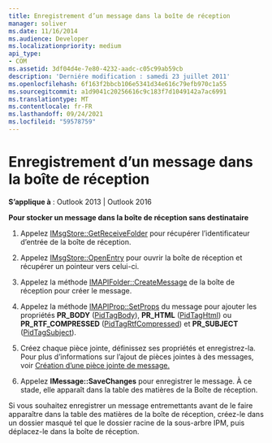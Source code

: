```yaml
---
title: Enregistrement d’un message dans la boîte de réception
manager: soliver
ms.date: 11/16/2014
ms.audience: Developer
ms.localizationpriority: medium
api_type:
- COM
ms.assetid: 3df04d4e-7e80-4232-aadc-c05c99ab59cb
description: 'Derniére modification : samedi 23 juillet 2011'
ms.openlocfilehash: 6f163f2bbcb106e5341d34e616c79efb970c1a55
ms.sourcegitcommit: a1d9041c20256616c9c183f7d1049142a7ac6991
ms.translationtype: MT
ms.contentlocale: fr-FR
ms.lasthandoff: 09/24/2021
ms.locfileid: "59578759"
---
```

# <a name="saving-a-message-in-the-inbox"></a>Enregistrement d’un message dans la boîte de réception

  
  
**S’applique à** : Outlook 2013 | Outlook 2016 
  
 **Pour stocker un message dans la boîte de réception sans destinataire**
  
1. Appelez [IMsgStore::GetReceiveFolder](imsgstore-getreceivefolder.md) pour récupérer l’identificateur d’entrée de la boîte de réception. 
    
2. Appelez [IMsgStore::OpenEntry](imsgstore-openentry.md) pour ouvrir la boîte de réception et récupérer un pointeur vers celui-ci. 
    
3. Appelez la méthode [IMAPIFolder::CreateMessage](imapifolder-createmessage.md) de la boîte de réception pour créer le message. 
    
4. Appelez la méthode [IMAPIProp::SetProps](imapiprop-setprops.md) du message pour ajouter les propriétés **PR_BODY** ([PidTagBody](pidtagbody-canonical-property.md)), **PR_HTML** ([PidTagHtml](pidtaghtml-canonical-property.md)) ou **PR_RTF_COMPRESSED** ([PidTagRtfCompressed](pidtagrtfcompressed-canonical-property.md)) et **PR_SUBJECT** ([PidTagSubject](pidtagsubject-canonical-property.md)). 
    
5. Créez chaque pièce jointe, définissez ses propriétés et enregistrez-la. Pour plus d’informations sur l’ajout de pièces jointes à des messages, voir [Création d’une pièce jointe de message.](creating-a-message-attachment.md)
    
6. Appelez **IMessage::SaveChanges** pour enregistrer le message. À ce stade, elle apparaît dans la table des matières de la Boîte de réception. 
    
Si vous souhaitez enregistrer un message entremettants avant de le faire apparaître dans la table des matières de la boîte de réception, créez-le dans un dossier masqué tel que le dossier racine de la sous-arbre IPM, puis déplacez-le dans la boîte de réception. 
  

